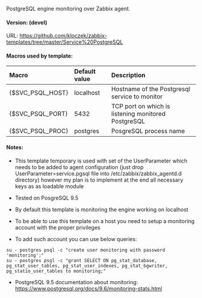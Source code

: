 PostgreSQL engine monitoring over Zabbix agent.

#### Version: (devel)
URL: https://github.com/kloczek/zabbix-templates/tree/master/Service%20PostgreSQL

#### Macros used by template:
| Macro | Default value | Description |
| :-- | :-- | :-- |
| {$SVC_PSQL_HOST} | localhost | Hostname of the Postgresql service to monitor |
| {$SVC_PSQL_PORT} | 5432 | TCP port on which is listening monitored PostgreSQL |
| {$SVC_PSQL_PROC} | postgres | PosgreSQL process name |

#### Notes:
* This template temporary is used with set of the UserParameter which needs to be added to agent configuration
  (just drop UserParameter=service.pgsql file into /etc/zabbix/zabbix_agentd.d directory) however my plan is to
  implement at the end all necessary keys as as loadable module
* Tested on PosgreSQL 9.5

* By default this template is monitoring the engine working on localhost
* To be able to use this template on a host you need to setup a monitoring account with the proper privileges
* To add such account you can use below queries:
```
su - postgres psql -c "create user monitoring with password 'monitoring';"
su - postgres psql -c "grant SELECT ON pg_stat_database, pg_stat_user_tables, pg_stat_user_indexes, pg_stat_bgwriter, pg_statio_user_tables to monitoring;"
```
* PostgreSQL 9.5 documentation about monitoring:
https://www.postgresql.org/docs/9.6/monitoring-stats.html

